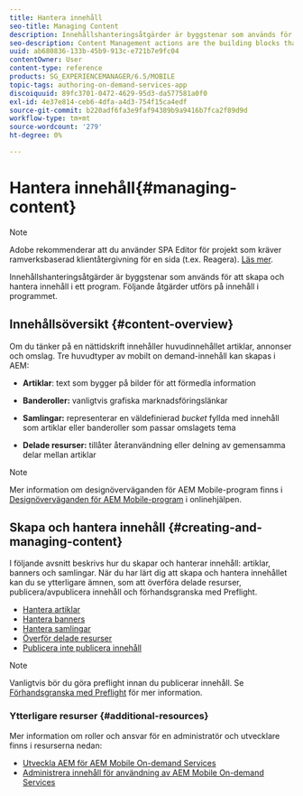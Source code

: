 ```yaml
---
title: Hantera innehåll
seo-title: Managing Content
description: Innehållshanteringsåtgärder är byggstenar som används för att skapa och hantera innehåll i ett program. Följ den här sidan om du vill veta mer.
seo-description: Content Management actions are the building blocks that help to create and manage content within an application. Follow this page to learn more.
uuid: ab680836-133b-45b9-913c-e721b7e9fc04
contentOwner: User
content-type: reference
products: SG_EXPERIENCEMANAGER/6.5/MOBILE
topic-tags: authoring-on-demand-services-app
discoiquuid: 89fc3701-0472-4629-95d3-da577581a0f0
exl-id: 4e37e814-ceb6-4dfa-a4d3-754f15ca4edf
source-git-commit: b220adf6fa3e9faf94389b9a9416b7fca2f89d9d
workflow-type: tm+mt
source-wordcount: '279'
ht-degree: 0%

---
```


# Hantera innehåll{#managing-content}

>[!NOTE]
>
>Adobe rekommenderar att du använder SPA Editor för projekt som kräver ramverksbaserad klientåtergivning för en sida (t.ex. Reagera). [Läs mer](/help/sites-developing/spa-overview.md).

Innehållshanteringsåtgärder är byggstenar som används för att skapa och hantera innehåll i ett program. Följande åtgärder utförs på innehåll i programmet.

## Innehållsöversikt {#content-overview}

Om du tänker på en nättidskrift innehåller huvudinnehållet artiklar, annonser och omslag. Tre huvudtyper av mobilt on demand-innehåll kan skapas i AEM:

* **Artiklar**: text som bygger på bilder för att förmedla information
* **Banderoller:** vanligtvis grafiska marknadsföringslänkar
* **Samlingar:** representerar en väldefinierad *bucket* fyllda med innehåll som artiklar eller banderoller som passar omslagets tema

* **Delade resurser:** tillåter återanvändning eller delning av gemensamma delar mellan artiklar

>[!NOTE]
>
>Mer information om designöverväganden för AEM Mobile-program finns i [Designöverväganden för AEM Mobile-program](https://helpx.adobe.com/digital-publishing-solution/help/design-app.html) i onlinehjälpen.

## Skapa och hantera innehåll {#creating-and-managing-content}

I följande avsnitt beskrivs hur du skapar och hanterar innehåll: artiklar, banners och samlingar. När du har lärt dig att skapa och hantera innehållet kan du se ytterligare ämnen, som att överföra delade resurser, publicera/avpublicera innehåll och förhandsgranska med Preflight.

* [Hantera artiklar](/help/mobile/mobile-on-demand-managing-articles.md)
* [Hantera banners](/help/mobile/mobile-on-demand-managing-banners.md)
* [Hantera samlingar](/help/mobile/mobile-on-demand-managing-collections.md)
* [Överför delade resurser](/help/mobile/mobile-on-demand-shared-resources.md)
* [Publicera inte publicera innehåll](/help/mobile/mobile-on-demand-publishing-unpublishing.md)

>[!NOTE]
>
>Vanligtvis bör du göra preflight innan du publicerar innehåll. Se [Förhandsgranska med Preflight](/help/mobile/aem-mobile-manage-ondemand-services.md) för mer information.

### Ytterligare resurser {#additional-resources}

Mer information om roller och ansvar för en administratör och utvecklare finns i resurserna nedan:

* [Utveckla AEM för AEM Mobile On-demand Services](/help/mobile/aem-mobile-on-demand.md)
* [Administrera innehåll för användning av AEM Mobile On-demand Services](/help/mobile/aem-mobile.md)
